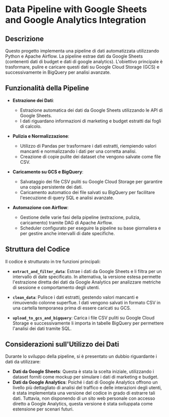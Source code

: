 # **Data Pipeline with Google Sheets and Google Analytics Integration**

## **Descrizione**

Questo progetto implementa una pipeline di dati automatizzata utilizzando Python e Apache Airflow. La pipeline estrae dati da Google Sheets (contenenti dati di budget e dati di google analytics).
L'obiettivo principale è trasformare, pulire e caricare questi dati su Google Cloud Storage (GCS) e successivamente in BigQuery per analisi avanzate.

## **Funzionalità della Pipeline**

- **Estrazione dei Dati**:
  - Estrazione automatica dei dati da Google Sheets utilizzando le API di Google Sheets.
  - I dati riguardano informazioni di marketing e budget estratti dai fogli di calcolo.

- **Pulizia e Normalizzazione**:
  - Utilizzo di Pandas per trasformare i dati estratti, riempiendo valori mancanti e normalizzando i dati per una corretta analisi.
  - Creazione di copie pulite dei dataset che vengono salvate come file CSV.

- **Caricamento su GCS e BigQuery**:
  - Salvataggio dei file CSV puliti su Google Cloud Storage per garantire una copia persistente dei dati.
  - Caricamento automatico dei file salvati su BigQuery per facilitare l'esecuzione di query SQL e analisi avanzate.

- **Automazione con Airflow**:
  - Gestione delle varie fasi della pipeline (estrazione, pulizia, caricamento) tramite DAG di Apache Airflow.
  - Scheduler configurato per eseguire la pipeline su base giornaliera e per gestire anche intervalli di date specifiche.

## **Struttura del Codice**

Il codice è strutturato in tre funzioni principali:

- **`extract_and_filter_data`**: Estrae i dati da Google Sheets e li filtra per un intervallo di date specificato. In alternativa, la versione estesa permette l'estrazione diretta dei dati da Google Analytics per analizzare metriche di sessione e comportamento degli utenti.

- **`clean_data`**: Pulisce i dati estratti, gestendo valori mancanti e rimuovendo colonne superflue. I dati vengono salvati in formato CSV in una cartella temporanea prima di essere caricati su GCS.

- **`upload_to_gcs_and_bigquery`**: Carica i file CSV puliti su Google Cloud Storage e successivamente li importa in tabelle BigQuery per permettere l'analisi dei dati tramite SQL.

## **Considerazioni sull'Utilizzo dei Dati**

Durante lo sviluppo della pipeline, si è presentato un dubbio riguardante i dati da utilizzare:

- **Dati da Google Sheets**: Questa è stata la scelta iniziale, utilizzando i dataset forniti come mockup per simulare i dati di marketing e budget.
- **Dati da Google Analytics**: Poiché i dati di Google Analytics offrono un livello più dettagliato di analisi del traffico e delle interazioni degli utenti, è stata implementata una versione del codice in grado di estrarre tali dati. Tuttavia, non disponendo di un sito web personale con accesso diretto a Google Analytics, questa versione è stata sviluppata come estensione per scenari futuri.
